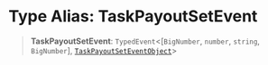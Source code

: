 # Type Alias: TaskPayoutSetEvent

> **TaskPayoutSetEvent**: `TypedEvent`\<\[`BigNumber`, `number`, `string`, `BigNumber`\], [`TaskPayoutSetEventObject`](../interfaces/TaskPayoutSetEventObject.md)\>
